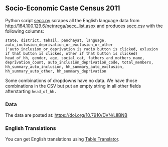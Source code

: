 ## Socio-Economic Caste Census 2011

Python script [secc.py](secc.py) scrapes all the English language data from http://164.100.129.6/netnrega/secc_list.aspx and produces [secc.csv](secc.csv) with the following columns:

`state, district, tehsil, panchayat, language, auto_inclusion_deprivation_or_exclusion_or_other ('auto_inclusion_or_deprivation is radio button is clicked, exlusion if that button is clicked, other if that button is clicked) head_of_hh, gender, age, social_cat, fathers_and_mothers_name, deprivation_count, auto_inclusion_deprivation_code, total_members, hh_summary_auto_inclusion, hh_summary_auto_exclusion, hh_summary_auto_other, hh_summary_deprivation`

Some combinations of dropdowns have no data. We have those combinations in the CSV but put an empty string in all other fields afterstarting `head_of_hh.`

### Data

The data are posted at: https://doi.org/10.7910/DVN/LIIBNB

### English Translations

You can get English translations using [Table Translator](https://github.com/in-rolls/table_word_level_translator).
